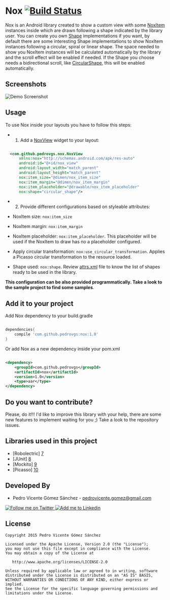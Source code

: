 Nox [![Build Status](https://travis-ci.org/pedrovgs/Nox.svg?branch=master)](https://travis-ci.org/pedrovgs/Nox)
===

Nox is an Android library created to show a custom view with some [NoxItem][1] instances inside which are drawn following a shape indicated by the library user. You can create you own [Shape][2] implementations if you want, by default there are some interesting Shape implementations to show NoxItem instances following a circular, spiral or linear shape. The space needed to show you NoxItem instances will be calculated automatically by the library and the scroll effect will be enabled if needed. If the Shape you choose needs a bidirectional scroll, like [CircularShape][3], this will be enabled automatically.

Screenshots
-----------
![Demo Screenshot][4]

Usage
-----

To use Nox inside your layouts you have to follow this steps:

* 1. Add a [NoxView][5] widget to your layout:

```xml

  <com.github.pedrovgs.nox.NoxView
      xmlns:nox="http://schemas.android.com/apk/res-auto"
      android:id="@+id/nox_view"
      android:layout_width="match_parent"
      android:layout_height="match_parent"
      nox:item_size="@dimen/nox_item_size"
      nox:item_margin="@dimen/nox_item_margin"
      nox:item_placeholder="@drawable/nox_item_placeholder"
      nox:shape="circular_shape"/>

```

* 2. Provide different configurations based on styleable attributes:

* NoxItem size: ``nox:item_size``
* NoxItem margin: ``nox:item_margin``
* NoxItem placeholder: ``nox:item_placeholder``. This placeholder will be used if the NoxItem to draw has no a placeholder configured.
* Apply circular transformation: ``nox:use_circular_transformation``. Applies a Picasso circular transformation to the resource loaded.
* Shape used: ``nox:shape``. Review [attrs.xml][6] file to know the list of shapes ready to be used in the library.

**This configuration can be also provided programmatically. Take a look to the sample project to find some samples**.

Add it to your project
----------------------

Add Nox dependency to your build.gradle

```groovy

dependencies{
    compile 'com.github.pedrovgs:nox:1.0'
}

```

Or add Nox as a new dependency inside your pom.xml

```xml

<dependency>
    <groupId>com.github.pedrovgs</groupId>
    <artifactId>nox</artifactId>
    <version>1.0</version>
    <type>aar</type>
</dependency>

```

Do you want to contribute?
--------------------------

Please, do it!!! I'd like to improve this library with your help, there are some new features to implement waiting for you ;) Take a look to the repository issues.

Libraries used in this project
------------------------------
* [Robolectric] [7]
* [JUnit] [8]
* [Mockito] [9]
* [Picasso] [10]

Developed By
------------

* Pedro Vicente Gómez Sánchez - <pedrovicente.gomez@gmail.com>

<a href="https://twitter.com/pedro_g_s">
  <img alt="Follow me on Twitter" src="http://imageshack.us/a/img812/3923/smallth.png" />
</a>
<a href="https://es.linkedin.com/in/pedrovgs">
  <img alt="Add me to Linkedin" src="http://imageshack.us/a/img41/7877/smallld.png" />
</a>

License
-------

    Copyright 2015 Pedro Vicente Gómez Sánchez

    Licensed under the Apache License, Version 2.0 (the "License");
    you may not use this file except in compliance with the License.
    You may obtain a copy of the License at

       http://www.apache.org/licenses/LICENSE-2.0

    Unless required by applicable law or agreed to in writing, software
    distributed under the License is distributed on an "AS IS" BASIS,
    WITHOUT WARRANTIES OR CONDITIONS OF ANY KIND, either express or implied.
    See the License for the specific language governing permissions and
    limitations under the License.


[1]: https://github.com/pedrovgs/Nox/tree/master/nox/src/main/java/com/github/pedrovgs/nox/NoxItem.java
[2]: https://github.com/pedrovgs/Nox/tree/master/nox/src/main/java/com/github/pedrovgs/nox/shape/Shape.java
[3]: https://github.com/pedrovgs/Nox/tree/master/nox/src/main/java/com/github/pedrovgs/nox/shape/CircularShape.java
[4]: ./art/screenshot_demo_1.gif
[5]: https://github.com/pedrovgs/Nox/tree/master/nox/src/main/java/com/github/pedrovgs/nox/NoxView.java
[6]: https://github.com/pedrovgs/Nox/tree/master/nox/src/res/values/attrs.xml
[7]: https://github.com/robolectric/robolectric
[8]: https://github.com/junit-team/junit
[9]: https://github.com/mockito/mockito
[10]: https://github.com/square/picasso